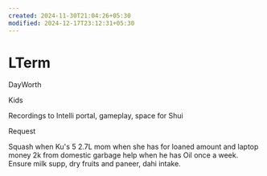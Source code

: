 ```yaml
---
created: 2024-11-30T21:04:26+05:30
modified: 2024-12-17T23:12:31+05:30
---
```


# LTerm

DayWorth

Kids

Recordings to Intelli portal, gameplay, space for Shui

Request

Squash when Ku's 5
2.7L mom when she has for loaned amount and laptop money
2k from domestic garbage help when he has
Oil once a week. Ensure milk supp, dry fruits and paneer, dahi intake.
